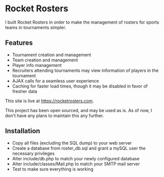 # Rocket Rosters
I built Rocket Rosters in order to make the management of rosters for sports teams in tournaments simpler.

## Features
* Tournament creation and management
* Team creation and management
* Player info management
* Recruiters attending tournaments may view information of players in the tournament
* AJAX calls for a seamless user experience
* Caching for faster load times, though it may be disabled in favor of fresher data

This site is live at https://rocketrosters.com.

This project has been open sourced, and may be used as is. As of now, I don't have any plans to maintain this any further.

## Installation
* Copy all files (excluding the SQL dump) to your web server
* Create a database from roster_db.sql and grant a mySQL user the necessary privileges
* Alter include/db.php to match your newly configured database
* Alter include/classes/Mail.php to match your SMTP mail server
* Test to make sure everything is working
